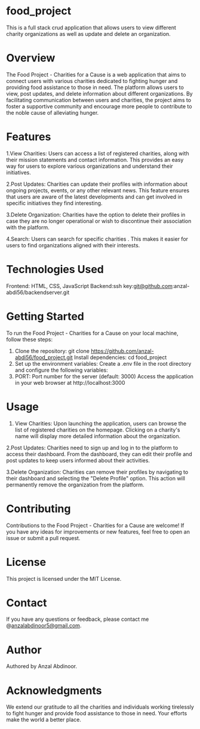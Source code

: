 # food_project
This is a full stack crud application that allows users to view different charity organizations as well as update and delete an organization.
# Overview
The Food Project - Charities for a Cause is a web application that aims to connect users with various charities dedicated to fighting hunger and providing food assistance to those in need. The platform allows users to view, post updates, and delete information about different organizations. By facilitating communication between users and charities, the project aims to foster a supportive community and encourage more people to contribute to the noble cause of alleviating hunger.

# Features
1.View Charities: Users can access a list of registered charities, along with their mission statements and contact information. This provides an easy way for users to explore various organizations and understand their initiatives.

2.Post Updates: Charities can update their profiles with information about ongoing projects, events, or any other relevant news. This feature ensures that users are aware of the latest developments and can get involved in specific initiatives they find interesting.

3.Delete Organization: Charities have the option to delete their profiles in case they are no longer operational or wish to discontinue their association with the platform.

4.Search: Users can search for specific charities .
This makes it easier for users to find organizations aligned with their interests.

# Technologies Used
Frontend: HTML, CSS, JavaScript
Backend:ssh key:git@github.com:anzal-abdi56/backendserver.git
# Getting Started
To run the Food Project - Charities for a Cause on your local machine, follow these steps:

1. Clone the repository: git clone https://github.com/anzal-abdi56/food_project.git
Install dependencies: cd food_project
2. Set up the environment variables: Create a .env file in the root directory and configure the following variables:
3. PORT: Port number for the server (default: 3000)
Access the application in your web browser at http://localhost:3000
# Usage
1. View Charities: Upon launching the application, users can browse the list of registered charities on the homepage. Clicking on a charity's name will display more detailed information about the organization.

2.Post Updates: Charities need to sign up and log in to the platform to access their dashboard. From the dashboard, they can edit their profile and post updates to keep users informed about their activities.

3.Delete Organization: Charities can remove their profiles by navigating to their dashboard and selecting the "Delete Profile" option. This action will permanently remove the organization from the platform.

# Contributing
Contributions to the Food Project - Charities for a Cause are welcome! If you have any ideas for improvements or new features, feel free to open an issue or submit a pull request.

# License
This project is licensed under the MIT License.

# Contact
If you have any questions or feedback, please contact me @anzalabdinoor5@gmail.com.

# Author
Authored by Anzal Abdinoor.

# Acknowledgments
We extend our gratitude to all the charities and individuals working tirelessly to fight hunger and provide food assistance to those in need. Your efforts make the world a better place.
